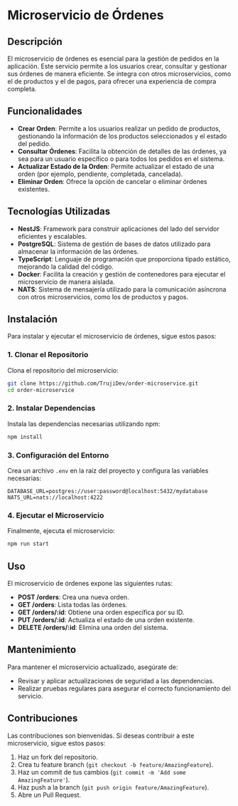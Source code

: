 # Microservicio de Órdenes

## Descripción
El microservicio de órdenes es esencial para la gestión de pedidos en la aplicación. Este servicio permite a los usuarios crear, consultar y gestionar sus órdenes de manera eficiente. Se integra con otros microservicios, como el de productos y el de pagos, para ofrecer una experiencia de compra completa.

## Funcionalidades
- **Crear Orden**: Permite a los usuarios realizar un pedido de productos, gestionando la información de los productos seleccionados y el estado del pedido.
- **Consultar Órdenes**: Facilita la obtención de detalles de las órdenes, ya sea para un usuario específico o para todos los pedidos en el sistema.
- **Actualizar Estado de la Orden**: Permite actualizar el estado de una orden (por ejemplo, pendiente, completada, cancelada).
- **Eliminar Orden**: Ofrece la opción de cancelar o eliminar órdenes existentes.

## Tecnologías Utilizadas
- **NestJS**: Framework para construir aplicaciones del lado del servidor eficientes y escalables.
- **PostgreSQL**: Sistema de gestión de bases de datos utilizado para almacenar la información de las órdenes.
- **TypeScript**: Lenguaje de programación que proporciona tipado estático, mejorando la calidad del código.
- **Docker**: Facilita la creación y gestión de contenedores para ejecutar el microservicio de manera aislada.
- **NATS**: Sistema de mensajería utilizado para la comunicación asíncrona con otros microservicios, como los de productos y pagos.

## Instalación
Para instalar y ejecutar el microservicio de órdenes, sigue estos pasos:

### 1. Clonar el Repositorio
Clona el repositorio del microservicio:
```bash
git clone https://github.com/TrujiDev/order-microservice.git
cd order-microservice
```

### 2. Instalar Dependencias
Instala las dependencias necesarias utilizando npm:
```bash
npm install
```

### 3. Configuración del Entorno
Crea un archivo `.env` en la raíz del proyecto y configura las variables necesarias:
```env
DATABASE_URL=postgres://user:password@localhost:5432/mydatabase
NATS_URL=nats://localhost:4222
```

### 4. Ejecutar el Microservicio
Finalmente, ejecuta el microservicio:
```bash
npm run start
```

## Uso
El microservicio de órdenes expone las siguientes rutas:

- **POST /orders**: Crea una nueva orden.
- **GET /orders**: Lista todas las órdenes.
- **GET /orders/:id**: Obtiene una orden específica por su ID.
- **PUT /orders/:id**: Actualiza el estado de una orden existente.
- **DELETE /orders/:id**: Elimina una orden del sistema.

## Mantenimiento
Para mantener el microservicio actualizado, asegúrate de:
- Revisar y aplicar actualizaciones de seguridad a las dependencias.
- Realizar pruebas regulares para asegurar el correcto funcionamiento del servicio.

## Contribuciones
Las contribuciones son bienvenidas. Si deseas contribuir a este microservicio, sigue estos pasos:
1. Haz un fork del repositorio.
2. Crea tu feature branch (`git checkout -b feature/AmazingFeature`).
3. Haz un commit de tus cambios (`git commit -m 'Add some AmazingFeature'`).
4. Haz push a la branch (`git push origin feature/AmazingFeature`).
5. Abre un Pull Request.
